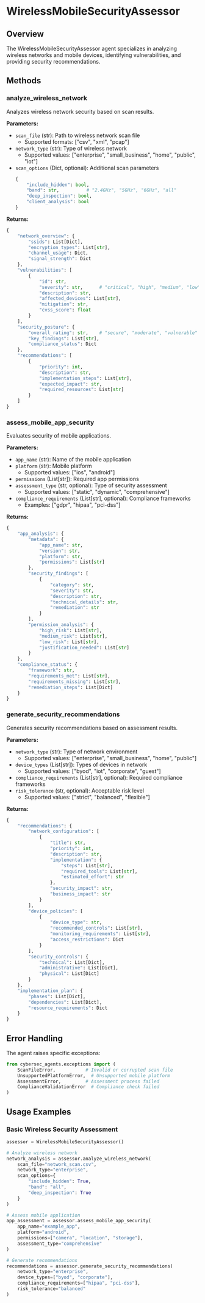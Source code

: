 # WirelessMobileSecurityAssessor

## Overview

The WirelessMobileSecurityAssessor agent specializes in analyzing wireless networks and mobile devices, identifying vulnerabilities, and providing security recommendations.

## Methods

### analyze_wireless_network

Analyzes wireless network security based on scan results.

**Parameters:**
- `scan_file` (str): Path to wireless network scan file
  - Supported formats: ["csv", "xml", "pcap"]
- `network_type` (str): Type of wireless network
  - Supported values: ["enterprise", "small_business", "home", "public", "iot"]
- `scan_options` (Dict, optional): Additional scan parameters
  ```python
  {
      "include_hidden": bool,
      "band": str,          # "2.4GHz", "5GHz", "6GHz", "all"
      "deep_inspection": bool,
      "client_analysis": bool
  }
  ```

**Returns:**
```python
{
    "network_overview": {
        "ssids": List[Dict],
        "encryption_types": List[str],
        "channel_usage": Dict,
        "signal_strength": Dict
    },
    "vulnerabilities": [
        {
            "id": str,
            "severity": str,      # "critical", "high", "medium", "low"
            "description": str,
            "affected_devices": List[str],
            "mitigation": str,
            "cvss_score": float
        }
    ],
    "security_posture": {
        "overall_rating": str,    # "secure", "moderate", "vulnerable"
        "key_findings": List[str],
        "compliance_status": Dict
    },
    "recommendations": [
        {
            "priority": int,
            "description": str,
            "implementation_steps": List[str],
            "expected_impact": str,
            "required_resources": List[str]
        }
    ]
}
```

### assess_mobile_app_security

Evaluates security of mobile applications.

**Parameters:**
- `app_name` (str): Name of the mobile application
- `platform` (str): Mobile platform
  - Supported values: ["ios", "android"]
- `permissions` (List[str]): Required app permissions
- `assessment_type` (str, optional): Type of security assessment
  - Supported values: ["static", "dynamic", "comprehensive"]
- `compliance_requirements` (List[str], optional): Compliance frameworks
  - Examples: ["gdpr", "hipaa", "pci-dss"]

**Returns:**
```python
{
    "app_analysis": {
        "metadata": {
            "app_name": str,
            "version": str,
            "platform": str,
            "permissions": List[str]
        },
        "security_findings": [
            {
                "category": str,
                "severity": str,
                "description": str,
                "technical_details": str,
                "remediation": str
            }
        ],
        "permission_analysis": {
            "high_risk": List[str],
            "medium_risk": List[str],
            "low_risk": List[str],
            "justification_needed": List[str]
        }
    },
    "compliance_status": {
        "framework": str,
        "requirements_met": List[str],
        "requirements_missing": List[str],
        "remediation_steps": List[Dict]
    }
}
```

### generate_security_recommendations

Generates security recommendations based on assessment results.

**Parameters:**
- `network_type` (str): Type of network environment
  - Supported values: ["enterprise", "small_business", "home", "public"]
- `device_types` (List[str]): Types of devices in network
  - Supported values: ["byod", "iot", "corporate", "guest"]
- `compliance_requirements` (List[str], optional): Required compliance frameworks
- `risk_tolerance` (str, optional): Acceptable risk level
  - Supported values: ["strict", "balanced", "flexible"]

**Returns:**
```python
{
    "recommendations": {
        "network_configuration": [
            {
                "title": str,
                "priority": int,
                "description": str,
                "implementation": {
                    "steps": List[str],
                    "required_tools": List[str],
                    "estimated_effort": str
                },
                "security_impact": str,
                "business_impact": str
            }
        ],
        "device_policies": [
            {
                "device_type": str,
                "recommended_controls": List[str],
                "monitoring_requirements": List[str],
                "access_restrictions": Dict
            }
        ],
        "security_controls": {
            "technical": List[Dict],
            "administrative": List[Dict],
            "physical": List[Dict]
        }
    },
    "implementation_plan": {
        "phases": List[Dict],
        "dependencies": List[Dict],
        "resource_requirements": Dict
    }
}
```

## Error Handling

The agent raises specific exceptions:

```python
from cybersec_agents.exceptions import (
    ScanFileError,           # Invalid or corrupted scan file
    UnsupportedPlatformError,  # Unsupported mobile platform
    AssessmentError,         # Assessment process failed
    ComplianceValidationError  # Compliance check failed
)
```

## Usage Examples

### Basic Wireless Security Assessment
```python
assessor = WirelessMobileSecurityAssessor()

# Analyze wireless network
network_analysis = assessor.analyze_wireless_network(
    scan_file="network_scan.csv",
    network_type="enterprise",
    scan_options={
        "include_hidden": True,
        "band": "all",
        "deep_inspection": True
    }
)

# Assess mobile application
app_assessment = assessor.assess_mobile_app_security(
    app_name="example_app",
    platform="android",
    permissions=["camera", "location", "storage"],
    assessment_type="comprehensive"
)

# Generate recommendations
recommendations = assessor.generate_security_recommendations(
    network_type="enterprise",
    device_types=["byod", "corporate"],
    compliance_requirements=["hipaa", "pci-dss"],
    risk_tolerance="balanced"
)
```
